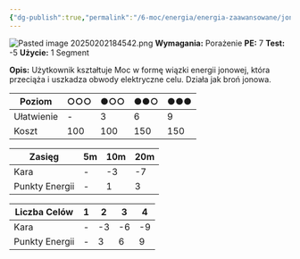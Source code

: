 ```yaml
---
{"dg-publish":true,"permalink":"/6-moc/energia/energia-zaawansowane/jonizacja/","dgPassFrontmatter":true}
---
```


![Pasted image 20250202184542.png](/img/user/6%20Obrazy/Pasted%20image%2020250202184542.png)
**Wymagania:** Porażenie
**PE:** 7
**Test:** -5
**Użycie:** 1 Segment

**Opis:** Użytkownik kształtuje Moc w formę wiązki energii jonowej, która przeciąża i uszkadza obwody elektryczne celu. Działa jak broń jonowa.

| Poziom     | ○○○ | ●○○ | ●●○ | ●●● |
| ---------- | --- | --- | --- | --- |
| Ułatwienie | -   | 3   | 6   | 9   |
| Koszt      | 100 | 100 | 150 | 150 |

| Zasięg         | 5m  | 10m | 20m |
| -------------- | --- | --- | --- |
| Kara           | -   | -3  | -7  |
| Punkty Energii | -   | 1   | 3   |

| Liczba Celów   | 1   | 2   | 3   | 4   |
| -------------- | --- | --- | --- | --- |
| Kara           | -   | -3  | -6  | -9  |
| Punkty Energii | -   | 3   | 6   | 9   |
